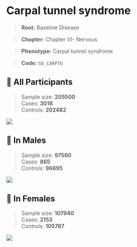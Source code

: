 # Carpal tunnel syndrome

> **Root:** Baseline Disease  

> **Chapter:** Chapter VI- Nervous  

> **Phenotype:** Carpal tunnel syndrome  

> **Code:** `G6_CARPTU`

## 🧪 All Participants  
> Sample size: **205500**  
> Cases: **3018**  
> Controls: **202482**
<img src="/Disease/Figures/ALL/Baseline/G6_CARPTU.png"/>
<CsvTable src="/Disease/Data/ALL/Baseline/LG_G6_CARPTU.csv" label="🔍 View full results" />

## 👨 In Males  
> Sample size: **97560**  
> Cases: **865**  
> Controls: **96695**
<img src="/Disease/Figures/Male/Baseline/G6_CARPTU.png"/>
<CsvTable src="/Disease/Data/Male/Baseline/LG_G6_CARPTU.csv" label="🔍 View full results" />

## 👩 In Females  
> Sample size: **107940**  
> Cases: **2153**  
> Controls: **105787**
<img src="/Disease/Figures/Female/Baseline/G6_CARPTU.png"/>
<CsvTable src="/Disease/Data/Female/Baseline/LG_G6_CARPTU.csv" label="🔍 View full results" />

